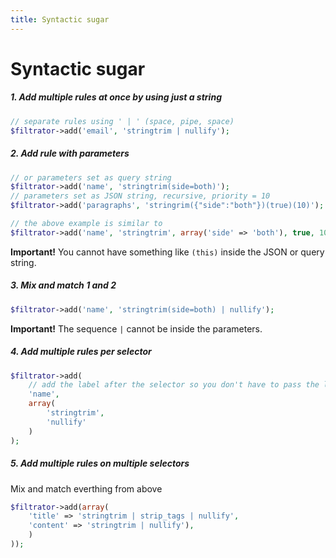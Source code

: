 ```yaml
---
title: Syntactic sugar
---
```


# Syntactic sugar


##### 1. Add multiple rules at once by using just a string
```php
// separate rules using ' | ' (space, pipe, space)
$filtrator->add('email', 'stringtrim | nullify');
```

##### 2. Add rule with parameters
```php
// or parameters set as query string
$filtrator->add('name', 'stringtrim(side=both)');
// parameters set as JSON string, recursive, priority = 10
$filtrator->add('paragraphs', 'stringrim({"side":"both"})(true)(10)');

// the above example is similar to
$filtrator->add('name', 'stringtrim', array('side' => 'both'), true, 10);
```

**Important!** You cannot have something like `(this)` inside the JSON or query string.

##### 3. Mix and match 1 and 2
```php
$filtrator->add('name', 'stringtrim(side=both) | nullify');
```

**Important!** The sequence ` | ` cannot be inside the parameters.

##### 4. Add multiple rules per selector
```php
$filtrator->add(
    // add the label after the selector so you don't have to pass the label to every rule
    'name', 
    array(
        'stringtrim',
        'nullify'
    )
);
```

##### 5. Add multiple rules on multiple selectors
Mix and match everthing from above
```php
$filtrator->add(array(
    'title' => 'stringtrim | strip_tags | nullify',
    'content' => 'stringtrim | nullify'),
    )
));
```